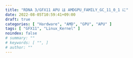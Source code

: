 ```yaml
---
title: "RDNA 3/GFX11 APU は AMDGPU_FAMILY_GC_11_0_1 に"
date: 2022-08-05T10:59:41+09:00
draft: true
categories: [ "Hardware", "AMD", "GPU", "APU" ]
tags: [ "GFX11", "Linux_Kernel" ]
noindex: false
# summary: ""
# keywords: [ "", ]
# author: ""
---
```


